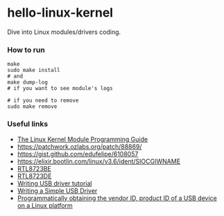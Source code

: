 # hello-linux-kernel
Dive into Linux modules/drivers coding.

### How to run

    make
    sudo make install
    # and
    make dump-log
    # if you want to see module's logs
    
    # if you need to remove
    sudo make remove

### Useful links

* [The Linux Kernel Module Programming Guide](http://tldp.org/LDP/lkmpg/2.6/html/index.html)
* https://patchwork.ozlabs.org/patch/88869/
* https://gist.github.com/edufelipe/6108057
* https://elixir.bootlin.com/linux/v3.6/ident/SIOCGIWNAME
* [RTL8723BE](http://www.realtek.com/products/productsView.aspx?Langid=1&PNid=21&PFid=59&Level=5&Conn=4&ProdID=374)
* [RTL8723DE](http://www.realtek.com/products/productsView.aspx?Langid=1&PNid=21&PFid=59&Level=5&Conn=4&ProdID=377)
* [Writing USB driver tutorial](https://kernel.readthedocs.io/en/sphinx-samples/writing_usb_driver.html)
* [Writing a Simple USB Driver](https://www.linuxjournal.com/article/7353)
* [Programmatically obtaining the vendor ID, product ID of a USB device on a Linux platform
](https://stackoverflow.com/a/14722513/2048322)
